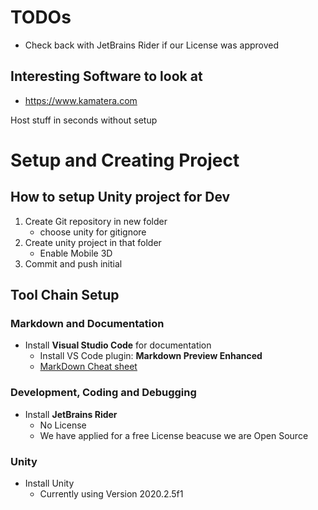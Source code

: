 
# TODOs

- Check back with JetBrains Rider if our License was approved



## Interesting Software to look at
- https://www.kamatera.com





Host stuff in seconds without setup



# Setup and Creating Project

## How to setup Unity project for Dev

1. Create Git repository in new folder
	- choose unity for gitignore
2. Create unity project in that folder
	- Enable Mobile 3D
3. Commit and push initial


## Tool Chain Setup

### Markdown and Documentation
 - Install **Visual Studio Code** for documentation
	- Install VS Code plugin: **Markdown Preview Enhanced**
	- [MarkDown Cheat sheet](https://github.com/adam-p/markdown-here/wiki/)

### Development, Coding and Debugging
 - Install **JetBrains Rider** 
	- No License
	- We have applied for a free License beacuse we are Open Source

### Unity 
 - Install Unity
	- Currently using Version 2020.2.5f1
	
























